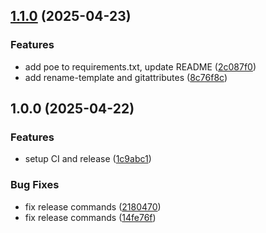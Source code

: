 ## [1.1.0](https://github.com/Mala1180/python-project-template/compare/1.0.0...1.1.0) (2025-04-23)

### Features

* add poe to requirements.txt, update README ([2c087f0](https://github.com/Mala1180/python-project-template/commit/2c087f05c0a7001f9e146e952cdc0906b0cbd4c9))
* add rename-template and gitattributes ([8c76f8c](https://github.com/Mala1180/python-project-template/commit/8c76f8c9a4f5108f89bc227f49340cc8b050758d))

## 1.0.0 (2025-04-22)

### Features

* setup CI and release ([1c9abc1](https://github.com/Mala1180/python-project-template/commit/1c9abc136197d0f91958e5438fefa7ef2f043fb4))

### Bug Fixes

* fix release commands ([2180470](https://github.com/Mala1180/python-project-template/commit/2180470001e5665c31d7920a7c584b695fbb7ea0))
* fix release commands ([14fe76f](https://github.com/Mala1180/python-project-template/commit/14fe76ffbff005a2cf72a5526bbd23600801ad2e))
